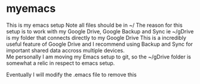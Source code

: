 # myemacs
This is my emacs setup
Note all files should be in ~/ 
  The reason for this setup is to work with my Google Drive, Google Backup and Sync 
  ie ~/gDrive is my folder that connects directly to my Google Drive
  This is a incredibly useful feature of Google Drive and I recommend using Backup and Sync for important shared data 
  accross multiple devices.  
  Me personally I am moving my Emacs setup to git, so the ~/gDrive folder is somewhat a relic in respect to emacs setup.
  
  Eventually I will modify the .emacs file to remove this

